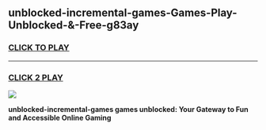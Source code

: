 
## unblocked-incremental-games-Games-Play-Unblocked-&-Free-g83ay
<h3>
<a href="https://premium76.site?title=unblocked-incremental-games&ref=24A">CLICK TO PLAY</a></h3>
<hr>

<h3>
<a href="https://premium76.site?title=unblocked-incremental-games&ref=24A">CLICK 2 PLAY</a>
  
</h3>

<a href="https://premium76.site?title=unblocked-incremental-games&ref=24A"><img src="https://clearcache.store/games.png"></a>


**unblocked-incremental-games games unblocked: Your Gateway to Fun and Accessible Online Gaming**
